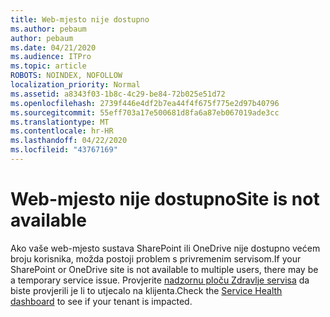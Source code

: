 ```yaml
---
title: Web-mjesto nije dostupno
ms.author: pebaum
author: pebaum
ms.date: 04/21/2020
ms.audience: ITPro
ms.topic: article
ROBOTS: NOINDEX, NOFOLLOW
localization_priority: Normal
ms.assetid: a8343f03-1b8c-4c29-be84-72b025e51d72
ms.openlocfilehash: 2739f446e4df2b7ea44f4f675f775e2d97b40796
ms.sourcegitcommit: 55eff703a17e500681d8fa6a87eb067019ade3cc
ms.translationtype: MT
ms.contentlocale: hr-HR
ms.lasthandoff: 04/22/2020
ms.locfileid: "43767169"
---
```

# <a name="site-is-not-available"></a><span data-ttu-id="e45bd-102">Web-mjesto nije dostupno</span><span class="sxs-lookup"><span data-stu-id="e45bd-102">Site is not available</span></span>

<span data-ttu-id="e45bd-103">Ako vaše web-mjesto sustava SharePoint ili OneDrive nije dostupno većem broju korisnika, možda postoji problem s privremenim servisom.</span><span class="sxs-lookup"><span data-stu-id="e45bd-103">If your SharePoint or OneDrive site is not available to multiple users, there may be a temporary service issue.</span></span> <span data-ttu-id="e45bd-104">Provjerite [nadzornu ploču Zdravlje servisa](https://admin.microsoft.com/AdminPortal/Home#/servicehealth) da biste provjerili je li to utjecalo na klijenta.</span><span class="sxs-lookup"><span data-stu-id="e45bd-104">Check the [Service Health dashboard](https://admin.microsoft.com/AdminPortal/Home#/servicehealth) to see if your tenant is impacted.</span></span> 
  

